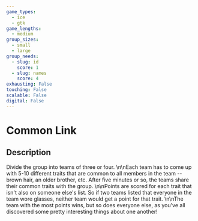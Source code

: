 ```yaml
---
game_types:
  - ice
  - gtk
game_lengths:
  - medium
group_sizes:
  - small
  - large
group_needs:
  - slug: id
    score: 1
  - slug: names
    score: 4
exhausting: False
touching: False
scalable: False
digital: False
---
```

# Common Link

## Description
Divide the group into teams of three or four. \n\nEach team has to come up with 5-10 different traits that are common to all members in the team -- brown hair, an older brother, etc. After five minutes or so, the teams share their common traits with the group. \n\nPoints are scored for each trait that isn't also on someone else's list. So if two teams listed that everyone in the team wore glasses, neither team would get a point for that trait. \n\nThe team with the most points wins, but so does everyone else, as you've all discovered some pretty interesting things about one another!

